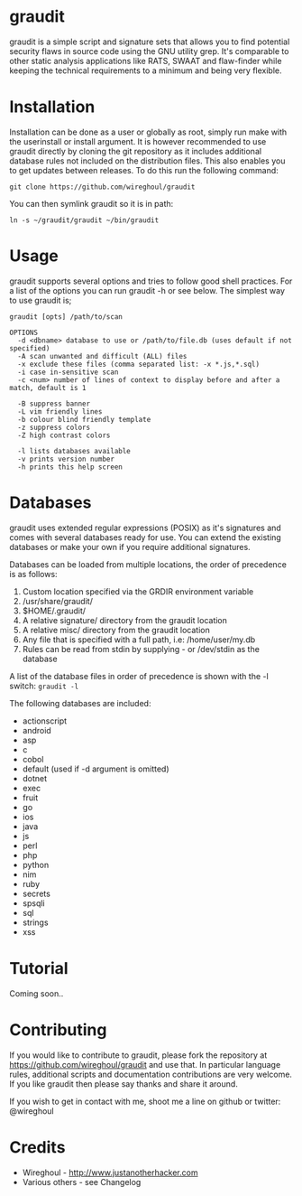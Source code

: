 graudit
===============================================================================
graudit is a simple script and signature sets that allows you to find potential 
security flaws in source code using the GNU utility grep. It's comparable to 
other static analysis applications like RATS, SWAAT and flaw-finder while 
keeping the technical requirements to a minimum and being very flexible.

Installation
===============================================================================
Installation can be done as a user or globally as root, simply run make with
the userinstall or install argument. It is however recommended to use graudit
directly by cloning the git repository as it includes additional database rules
not included on the distribution files. This also enables you to get updates
between releases. To do this run the following command:

```
git clone https://github.com/wireghoul/graudit
```

You can then symlink graudit so it is in path:
```
ln -s ~/graudit/graudit ~/bin/graudit
```

Usage
===============================================================================
graudit supports several options and tries to follow good shell practices. For
a list of the options you can run graudit -h or see below. The simplest way to 
use graudit is;

```
graudit [opts] /path/to/scan

OPTIONS
  -d <dbname> database to use or /path/to/file.db (uses default if not specified)
  -A scan unwanted and difficult (ALL) files
  -x exclude these files (comma separated list: -x *.js,*.sql)
  -i case in-sensitive scan
  -c <num> number of lines of context to display before and after a match, default is 1

  -B suppress banner
  -L vim friendly lines
  -b colour blind friendly template
  -z suppress colors
  -Z high contrast colors
  
  -l lists databases available
  -v prints version number
  -h prints this help screen
```

Databases
===============================================================================
graudit uses extended regular expressions (POSIX) as it's signatures and comes 
with several databases ready for use. You can extend the existing databases or 
make your own if you require additional signatures.

Databases can be loaded from multiple locations, the order of precedence is as
follows:
  1. Custom location specified via the GRDIR environment variable
  2. /usr/share/graudit/
  3. $HOME/.graudit/
  4. A relative signature/ directory from the graudit location
  5. A relative misc/ directory from the graudit location
  6. Any file that is specified with a full path, i.e: /home/user/my.db
  7. Rules can be read from stdin by supplying - or /dev/stdin as the database

A list of the database files in order of precedence is shown with the -l switch:
`graudit -l`

The following databases are included:
  - actionscript
  - android
  - asp
  - c
  - cobol
  - default (used if -d argument is omitted)
  - dotnet
  - exec
  - fruit
  - go
  - ios
  - java
  - js
  - perl
  - php
  - python
  - nim
  - ruby
  - secrets
  - spsqli
  - sql
  - strings
  - xss


Tutorial
===============================================================================
Coming soon..


Contributing
===============================================================================
If you would like to contribute to graudit, please fork the repository at 
https://github.com/wireghoul/graudit and use that. In particular language rules,
additional scripts and documentation contributions are very welcome.
If you like graudit then please say thanks and share it around.

If you wish to get in contact with me, shoot me a line on github or twitter: 
@wireghoul

Credits
===============================================================================
  * Wireghoul - http://www.justanotherhacker.com
  * Various others - see Changelog
